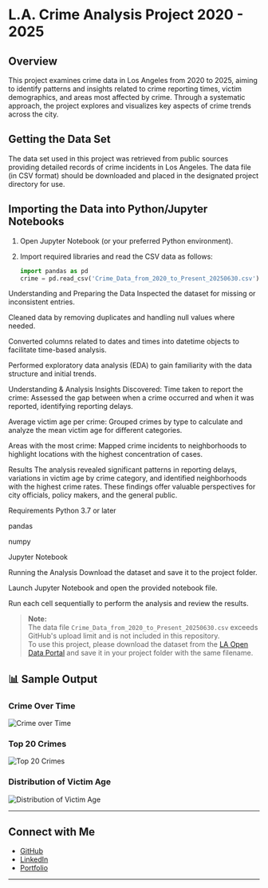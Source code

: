# L.A. Crime Analysis Project 2020 - 2025

## Overview
This project examines crime data in Los Angeles from 2020 to 2025, aiming to identify patterns and insights related to crime reporting times, victim demographics, and areas most affected by crime. Through a systematic approach, the project explores and visualizes key aspects of crime trends across the city.

## Getting the Data Set
The data set used in this project was retrieved from public sources providing detailed records of crime incidents in Los Angeles. The data file (in CSV format) should be downloaded and placed in the designated project directory for use.

## Importing the Data into Python/Jupyter Notebooks
1. Open Jupyter Notebook (or your preferred Python environment).
2. Import required libraries and read the CSV data as follows:

   ```python
   import pandas as pd
   crime = pd.read_csv('Crime_Data_from_2020_to_Present_20250630.csv')

Understanding and Preparing the Data
Inspected the dataset for missing or inconsistent entries.

Cleaned data by removing duplicates and handling null values where needed.

Converted columns related to dates and times into datetime objects to facilitate time-based analysis.

Performed exploratory data analysis (EDA) to gain familiarity with the data structure and initial trends.

Understanding & Analysis
Insights Discovered:
Time taken to report the crime:
Assessed the gap between when a crime occurred and when it was reported, identifying reporting delays.

Average victim age per crime:
Grouped crimes by type to calculate and analyze the mean victim age for different categories.

Areas with the most crime:
Mapped crime incidents to neighborhoods to highlight locations with the highest concentration of cases.

Results
The analysis revealed significant patterns in reporting delays, variations in victim age by crime category, and identified neighborhoods with the highest crime rates. These findings offer valuable perspectives for city officials, policy makers, and the general public.

Requirements
Python 3.7 or later

pandas

numpy

Jupyter Notebook

Running the Analysis
Download the dataset and save it to the project folder.

Launch Jupyter Notebook and open the provided notebook file.

Run each cell sequentially to perform the analysis and review the results.

> **Note:**  
> The data file `Crime_Data_from_2020_to_Present_20250630.csv` exceeds GitHub's upload limit and is not included in this repository.  
> To use this project, please download the dataset from the [LA Open Data Portal](https://data.lacity.org/) and save it in your project folder with the same filename.


## 📊 Sample Output

### Crime Over Time
![Crime over Time](crime_over_time.png)

### Top 20 Crimes
![Top 20 Crimes](top_20_crimes.png)

### Distribution of Victim Age
![Distribution of Victim Age](victim_age_distribution.png)


---

## Connect with Me

- [GitHub](https://github.com/Sophos333)
- [LinkedIn](https://www.linkedin.com/in/yashuasspear-oscar-holguin-silva/)
- [Portfolio](https://sophos333.github.io/sophos-chatbot-portfolio/)

---
